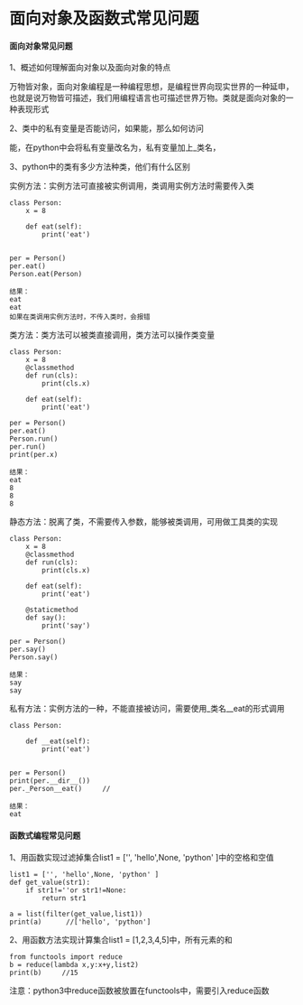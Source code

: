 # 面向对象及函数式常见问题

#### 面向对象常见问题

1、概述如何理解面向对象以及面向对象的特点

万物皆对象，面向对象编程是一种编程思想，是编程世界向现实世界的一种延申，也就是说万物皆可描述，我们用编程语言也可描述世界万物。类就是面向对象的一种表现形式

2、类中的私有变量是否能访问，如果能，那么如何访问

能，在python中会将私有变量改名为，私有变量加上_类名，

3、python中的类有多少方法种类，他们有什么区别

实例方法：实例方法可直接被实例调用，类调用实例方法时需要传入类
```
class Person:
    x = 8

    def eat(self):
        print('eat')


per = Person()
per.eat()
Person.eat(Person)

结果：
eat
eat
如果在类调用实例方法时，不传入类时，会报错
```

类方法：类方法可以被类直接调用，类方法可以操作类变量
```
class Person:
    x = 8
    @classmethod
    def run(cls):
        print(cls.x)

    def eat(self):
        print('eat')

per = Person()
per.eat()
Person.run()
per.run()
print(per.x)

结果：
eat
8
8
8
```

静态方法：脱离了类，不需要传入参数，能够被类调用，可用做工具类的实现
```
class Person:
    x = 8
    @classmethod
    def run(cls):
        print(cls.x)

    def eat(self):
        print('eat')

    @staticmethod
    def say():
        print('say')

per = Person()
per.say()
Person.say()

结果：
say
say
```

私有方法：实例方法的一种，不能直接被访问，需要使用_类名__eat的形式调用
```
class Person:

    def __eat(self):
        print('eat')


per = Person()
print(per.__dir__())
per._Person__eat()     //

结果：
eat
```







#### 函数式编程常见问题

1、用函数实现过滤掉集合list1 = ['', 'hello',None, 'python' ]中的空格和空值

```
list1 = ['', 'hello',None, 'python' ]
def get_value(str1):
    if str1!=''or str1!=None:
        return str1

a = list(filter(get_value,list1))
print(a)      //['hello', 'python']

```

2、用函数方法实现计算集合list1 = [1,2,3,4,5]中，所有元素的和

```
from functools import reduce   
b = reduce(lambda x,y:x+y,list2)
print(b)     //15
```
注意：python3中reduce函数被放置在functools中，需要引入reduce函数

